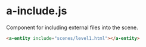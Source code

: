 # a-include.js

Component for including external files into the scene.

```html
<a-entity include="scenes/level1.html"></a-entity>
```
